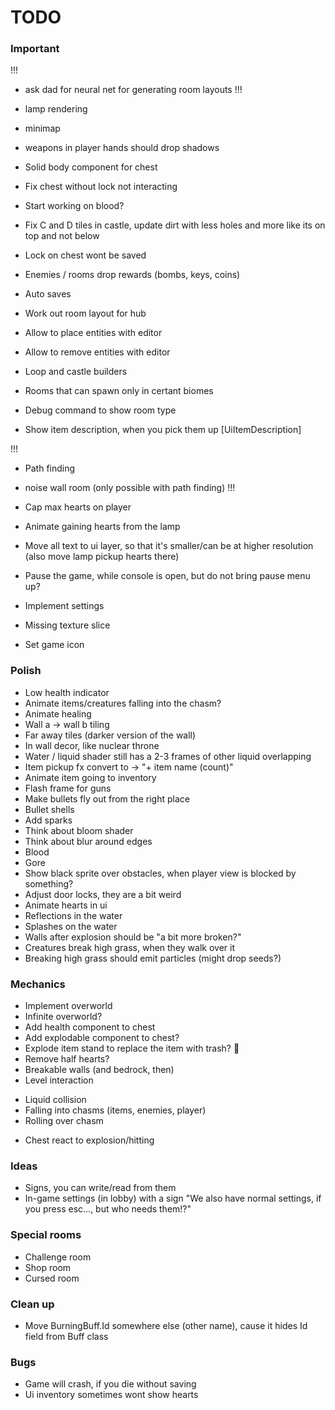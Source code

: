 # TODO

### Important

!!!
* ask dad for neural net for generating room layouts
!!!

* lamp rendering
* minimap
* weapons in player hands should drop shadows
* Solid body component for chest
* Fix chest without lock not interacting
* Start working on blood?
* Fix C and D tiles in castle, update dirt with less holes and more like its on top and not below
* Lock on chest wont be saved
* Enemies / rooms drop rewards (bombs, keys, coins)
* Auto saves

* Work out room layout for hub
* Allow to place entities with editor
* Allow to remove entities with editor
* Loop and castle builders
* Rooms that can spawn only in certant biomes
* Debug command to show room type

* Show item description, when you pick them up [UiItemDescription]

!!!
* Path finding
* noise wall room (only possible with path finding)
!!!

* Cap max hearts on player
* Animate gaining hearts from the lamp
* Move all text to ui layer, so that it's smaller/can be at higher resolution (also move lamp pickup hearts there)
* Pause the game, while console is open, but do not bring pause menu up?
* Implement settings
* Missing texture slice
* Set game icon

### Polish

* Low health indicator
* Animate items/creatures falling into the chasm?
* Animate healing
* Wall a -> wall b tiling
* Far away tiles (darker version of the wall)
* In wall decor, like nuclear throne
* Water / liquid shader still has a 2-3 frames of other liquid overlapping
* Item pickup fx convert to -> "+ item name (count)"
* Animate item going to inventory
* Flash frame for guns
* Make bullets fly out from the right place
* Bullet shells
* Add sparks
* Think about bloom shader
* Think about blur around edges
* Blood
* Gore
* Show black sprite over obstacles, when player view is blocked by something?
* Adjust door locks, they are a bit weird
* Animate hearts in ui
* Reflections in the water
* Splashes on the water
* Walls after explosion should be "a bit more broken?"
* Creatures break high grass, when they walk over it
* Breaking high grass should emit particles (might drop seeds?)

### Mechanics

* Implement overworld
* Infinite overworld?
* Add health component to chest
* Add explodable component to chest?
* Explode item stand to replace the item with trash? :thinking:
* Remove half hearts?
* Breakable walls (and bedrock, then)
* Level interaction
 + Liquid collision
 + Falling into chasms (items, enemies, player)
 + Rolling over chasm
* Chest react to explosion/hitting

### Ideas

* Signs, you can write/read from them
* In-game settings (in lobby) with a sign "We also have normal settings, if you press esc..., but who needs them!?"

### Special rooms

* Challenge room
* Shop room
* Cursed room

### Clean up

* Move BurningBuff.Id somewhere else (other name), cause it hides Id field from Buff class

### Bugs

* Game will crash, if you die without saving
* Ui inventory sometimes wont show hearts